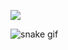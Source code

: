 

![](https://github-readme-stats.vercel.app/api/top-langs/?username=taha-blc&theme=dark&hide_border=false&include_all_commits=true&count_private=true&layout=compact)


![snake gif](https://github.com/taha-blc/taha-blc/blob/output/github-contribution-grid-snake.gif)
